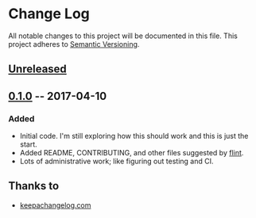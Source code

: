 Change Log
==========

All notable changes to this project will be documented in this file. This project adheres to [Semantic Versioning].

[Unreleased]
------------

[0.1.0] -- 2017-04-10
----------------------

### Added

-   Initial code. I'm still exploring how this should work and this is just the start.
-   Added README, CONTRIBUTING, and other files suggested by [flint].
-   Lots of administrative work; like figuring out testing and CI.

Thanks to
---------

-   [keepachangelog.com]

  [Semantic Versioning]: http://semver.org/
  [Unreleased]: https://github.com/docwhat/temple/compare/v0.1.0...HEAD
  [0.1.0]: https://github.com/docwhat/temple/commits/v0.1.0
  [flint]: https://github.com/pengwynn/flint
  [keepachangelog.com]: http://keepachangelog.com/
